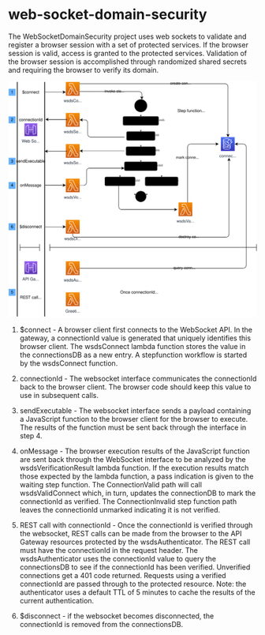 # web-socket-domain-security
The WebSocketDomainSecurity project uses web sockets to validate and register a browser session with a set of protected services. If the browser session is valid, access is granted to the protected services.  Validation of the browser session is accomplished through randomized shared secrets and requiring the browser to verify its domain.



![Web Socket Domain Security](https://github.com/mlindeboom/web-socket-domain-security/blob/master/wsdsOverview.svg)


1. $connect - A browser client first connects to the WebSocket API. In the gateway, a connectionId value is generated that uniquely identifies this browser client. The wsdsConnect lambda function stores the value in the connectionsDB as a new entry. A stepfunction workflow is started by the wsdsConnect function.

2. connectionId - The websocket interface communicates the connectionId back to the browser client. The browser code should keep this value to use in subsequent calls.

3. sendExecutable - The websocket interface sends a payload containing a JavaScript function to the browser client for the browser to execute. The results of the function must be sent back through the interface in step 4.

4. onMessage - The browser execution results of the JavaScript function are sent back through the WebSocket interface to be analyzed by the wsdsVerificationResult lambda function. If the execution results match those expected by the lambda function, a pass indication is given to the waiting step function. The ConnectionValid path will call wsdsValidConnect which, in turn, updates the connectionDB to mark the connectionId as verified. The ConnectionInvalid step function path leaves the connectionId unmarked indicating it is not verified.

5. REST call with connectionId - Once the connectionId is verified through the websocket, REST calls can be made from the browser to the API Gateway resources protected by the wsdsAuthenticator. The REST call must have the connectionId in the request header. The wsdsAuthenticator uses the connectionId value to query the connectionsDB to see if the connectionId has been verified. Unverified connections get a 401 code returned. Requests using a verified connectionId are passed through to the protected resource. Note: the authenticator uses a default TTL of 5 minutes to cache the results of the current authentication. 

6. $disconnect - if the websocket becomes disconnected, the connectionId is removed from the connectionsDB.


